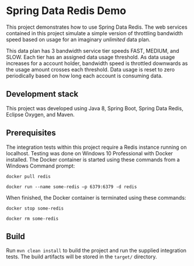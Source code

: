 # Spring Data Redis Demo 

This project demonstrates how to use Spring Data Redis. 
The web services contained in this project simulate a simple version of throttling bandwidth speed based on usage for an imaginary *unlimited* data plan. 

This data plan has 3 bandwidth service tier speeds FAST, MEDIUM, and SLOW. Each tier has an assigned data usage threshold. As data usage increases for a account holder, bandwidth speed is throttled downwards as the usage amount crosses each threshold. Data usage is reset to zero periodically based on how long each account is consuming data.

## Development stack

This project was developed using Java 8, Spring Boot, Spring Data Redis, Eclipse Oxygen, and Maven. 

## Prerequisites

The integration tests within this project require a Redis instance running on localhost. Testing was done on Windows 10 Professional with Docker installed. The Docker container is started using these commands from a Windows Command prompt:

`docker pull redis`

`docker run --name some-redis –p 6379:6379 -d redis`

When finished, the Docker container is terminated using these commands:

`docker stop some-redis`

`docker rm some-redis`

## Build

Run `mvn clean install` to build the project and run the supplied integration tests. The build artifacts will be stored in the `target/` directory. 


